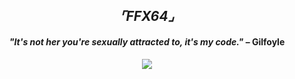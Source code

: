<h2 align="center">
  <em>⌜FFX64⌟</em>
</h2>

<h4 align="center">
  <em>"It's not her you're sexually attracted to, it's my code."</em> – Gilfoyle
</h4>

<p align="center">
  <img src="https://skillicons.dev/icons?i=cpp,go,java,python,postgres,sqlite,mongo,docker,linux"/>
</p>
